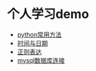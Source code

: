 # 个人学习demo
+ [python常用方法](https://github.com/xiaoyong777/pythondemo/blob/master/demo/python常用方法.mkd)
+ [时间与日期](https://github.com/xiaoyong777/pythondemo/blob/master/demo/时间与日期.py)
+ [正则表达](https://github.com/xiaoyong777/pythondemo/blob/master/demo/正则表达.py)
+ [mysql数据库连接](https://github.com/xiaoyong777/pythondemo/blob/master/demo/mysqldemo.py)